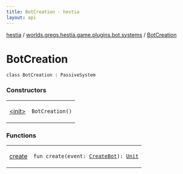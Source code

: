 ```yaml
---
title: BotCreation - hestia
layout: api
---
```


<div class='api-docs-breadcrumbs'><a href="../../index.html">hestia</a> / <a href="../index.html">worlds.gregs.hestia.game.plugins.bot.systems</a> / <a href="./index.html">BotCreation</a></div>

# BotCreation

<div class="signature"><code><span class="keyword">class </span><span class="identifier">BotCreation</span>&nbsp;<span class="symbol">:</span>&nbsp;<span class="identifier">PassiveSystem</span></code></div>

### Constructors

<table class="api-docs-table">
<tbody>
<tr>
<td markdown="1">

<a href="-init-.html">&lt;init&gt;</a>


</td>
<td markdown="1">
<div class="signature"><code><span class="identifier">BotCreation</span><span class="symbol">(</span><span class="symbol">)</span></code></div>

</td>
</tr>
</tbody>
</table>

### Functions

<table class="api-docs-table">
<tbody>
<tr>
<td markdown="1">

<a href="create.html">create</a>


</td>
<td markdown="1">
<div class="signature"><code><span class="keyword">fun </span><span class="identifier">create</span><span class="symbol">(</span><span class="parameterName" id="worlds.gregs.hestia.game.plugins.bot.systems.BotCreation$create(worlds.gregs.hestia.game.events.CreateBot)/event">event</span><span class="symbol">:</span>&nbsp;<a href="../../worlds.gregs.hestia.game.events/-create-bot/index.html"><span class="identifier">CreateBot</span></a><span class="symbol">)</span><span class="symbol">: </span><a href="https://kotlinlang.org/api/latest/jvm/stdlib/kotlin/-unit/index.html"><span class="identifier">Unit</span></a></code></div>

</td>
</tr>
</tbody>
</table>
